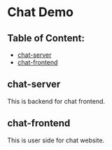 # Chat Demo 

## Table of Content:

- [chat-server](#chat-server)
- [chat-frontend](#chat-frontend)

## chat-server

This is backend for chat frontend.

## chat-frontend

This is user side for chat website.
